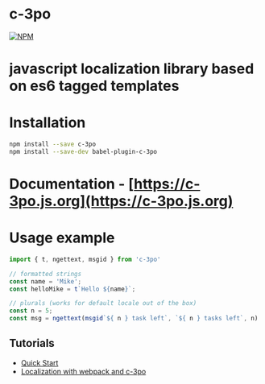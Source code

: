 # c-3po
[![NPM](https://nodei.co/npm/c-3po.png?downloads=true)](https://nodei.co/npm/c-3po/)

# javascript localization library based on es6 tagged templates

# Installation

```bash
npm install --save c-3po
npm install --save-dev babel-plugin-c-3po
```

# Documentation - [https://c-3po.js.org](https://c-3po.js.org)

# Usage example
```js
import { t, ngettext, msgid } from 'c-3po'

// formatted strings
const name = 'Mike';
const helloMike = t`Hello ${name}`;

// plurals (works for default locale out of the box)
const n = 5;
const msg = ngettext(msgid`${ n } task left`, `${ n } tasks left`, n)
```

## Tutorials
* [Quick Start](https://c-3po.js.org/quick-start.html)
* [Localization with webpack and c-3po](https://c-3po.js.org/localization-with-webpack-and-c-3po.html)